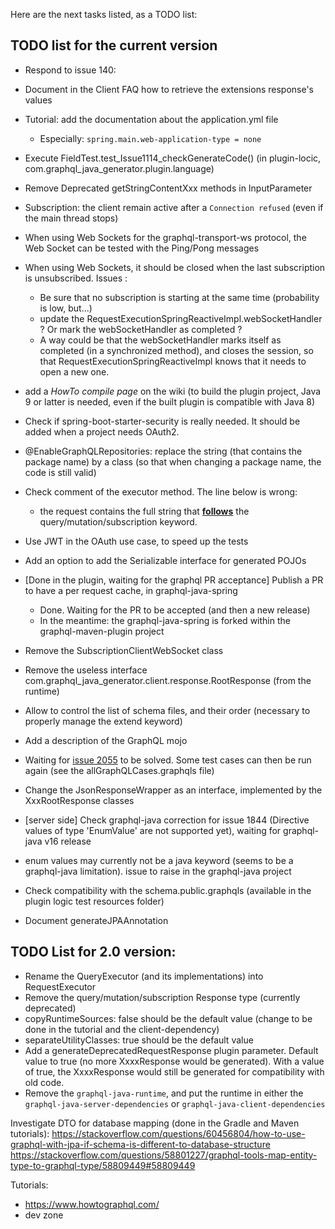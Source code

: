 Here are the next tasks listed, as a TODO list:


## TODO list for the current version
* Respond to issue 140:


* Document in the Client FAQ how to retrieve the extensions response's values
* Tutorial: add the documentation about the application.yml file
    * Especially: `spring.main.web-application-type = none`
* Execute FieldTest.test_Issue1114_checkGenerateCode() (in plugin-locic, com.graphql_java_generator.plugin.language)
* Remove Deprecated getStringContentXxx methods in InputParameter
* Subscription: the client remain active after a `Connection refused` (even if the main thread stops)
* When using Web Sockets for the graphql-transport-ws protocol, the Web Socket can be tested with the Ping/Pong messages
* When using Web Sockets, it should be closed when the last subscription is unsubscribed. Issues :
    * Be sure that no subscription is starting at the same time (probability is low, but...)
    * update the RequestExecutionSpringReactiveImpl.webSocketHandler ?  Or mark the webSocketHandler as completed ?
    * A way could be that the webSocketHandler marks itself as completed (in a synchronized method), and closes the session, so that RequestExecutionSpringReactiveImpl knows that it needs to open a new one.
* add a _HowTo compile page_ on the wiki (to build the plugin project, Java 9 or latter is needed, even if the built plugin is compatible with Java 8)
* Check if spring-boot-starter-security is really needed. It should be added when a project needs OAuth2.
* @EnableGraphQLRepositories: replace the string (that contains the package name) by a class (so that when changing a package name, the code is still valid)
* Check comment of the executor method. The line below is wrong:
    * the request contains the full string that <B><U>follows</U></B> the query/mutation/subscription keyword.<BR/>
* Use JWT in the OAuth use case, to speed up the tests
* Add an option to add the Serializable interface for generated POJOs
* [Done in the plugin, waiting for the graphql PR acceptance] Publish a PR to have a per request cache, in graphql-java-spring 
    * Done. Waiting for the PR to be accepted (and then a new release)
    * In the meantime: the graphql-java-spring is forked within the graphql-maven-plugin project
* Remove the SubscriptionClientWebSocket class
* Remove the useless interface  com.graphql_java_generator.client.response.RootResponse (from the runtime)
* Allow to control the list of schema files, and their order (necessary to properly manage the extend keyword)
* Add a description of the GraphQL mojo
* Waiting for [issue 2055](https://github.com/graphql-java/graphql-java/issues/2055) to be solved. Some test cases can then be run again (see the allGraphQLCases.graphqls file)
* Change the JsonResponseWrapper as an interface, implemented by the XxxRootResponse classes
* [server side] Check graphql-java correction for issue 1844 (Directive values of type 'EnumValue' are not supported yet), waiting for graphql-java v16 release
* enum values may currently not be a java keyword (seems to be a graphql-java limitation). issue to raise in the graphql-java project
* Check compatibility with the schema.public.graphqls (available in the plugin logic test resources folder)
* Document generateJPAAnnotation 

## TODO List for 2.0 version:
* Rename the QueryExecutor (and its implementations) into RequestExecutor
* Remove the query/mutation/subscription Response type (currently deprecated)
* copyRuntimeSources: false should be the default value (change to be done in the tutorial and the client-dependency)
* separateUtilityClasses: true should be the default value
* Add a generateDeprecatedRequestResponse plugin parameter. Default value to true (no more XxxxResponse would be generated). With a value of true, the XxxxResponse would still be generated for compatibility with old code.
* Remove the `graphql-java-runtime`, and put the runtime in either the `graphql-java-server-dependencies` or `graphql-java-client-dependencies`


Investigate DTO for database mapping (done in the Gradle and Maven tutorials):
https://stackoverflow.com/questions/60456804/how-to-use-graphql-with-jpa-if-schema-is-different-to-database-structure
https://stackoverflow.com/questions/58801227/graphql-tools-map-entity-type-to-graphql-type/58809449#58809449


Tutorials:
- https://www.howtographql.com/
- dev zone

